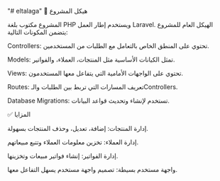 "# eltalaga" 
🧩 هيكل المشروع

المشروع مكتوب بلغة PHP ويستخدم إطار العمل Laravel. الهيكل العام للمشروع يتضمن المكونات التالية:

Controllers: تحتوي على المنطق الخاص بالتعامل مع الطلبات من المستخدمين.

Models: تمثل الكيانات الأساسية مثل المنتجات، العملاء، والفواتير.

Views: تحتوي على الواجهات الأمامية التي يتفاعل معها المستخدمون.

Routes: تعريف المسارات التي تربط بين الطلبات والـControllers.

Database Migrations: تستخدم لإنشاء وتحديث قواعد البيانات.

✅ المزايا

إدارة المنتجات: إضافة، تعديل، وحذف المنتجات بسهولة.

إدارة العملاء: تخزين معلومات العملاء وتتبع مبيعاتهم.

إدارة الفواتير: إنشاء فواتير مبيعات وتخزينها.

واجهة مستخدم بسيطة: تصميم واجهة مستخدم يسهل التفاعل معها.
 
